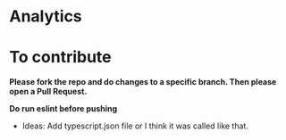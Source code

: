 # Analytics

# **To contribute**
**Please fork the repo and do changes to a specific branch. Then please open a Pull Request.**

**Do run eslint before pushing**

- Ideas:
Add typescript.json file or I think it was called like that.
